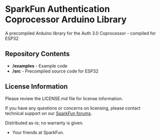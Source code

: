 # SparkFun Authentication Coprocessor Arduino Library

A precompiled Arduino library for the Auth 3.0 Coprocessor - compiled for ESP32

## Repository Contents

* **/examples** - Example code 
* **/src** - Precompiled source code for ESP32

## License Information

Please review the LICENSE.md file for license information. 

If you have any questions or concerns on licensing, please contact technical support on our [SparkFun forums](https://community.sparkfun.com/c/development-boards/esp-system-on-a-chip-soc/92).

Distributed as-is; no warranty is given.

- Your friends at SparkFun.

